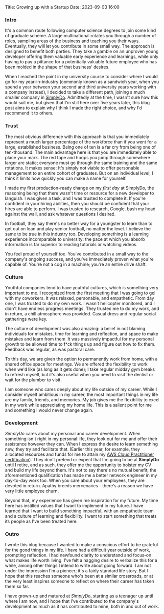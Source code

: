 Title: Growing up with a Startup
Date: 2023-09-03 16:00

### Intro

It's a common route following computer science degrees to join some kind of graduate scheme. A large multinational rotates you through a number of roles, sampling areas of the business and teaching you their ways. Eventually, they will let you contribute in some small way. The approach is designed to benefit both parties. They take a gamble on an unproven young developer offering them valuable early experience and learnings, while only having to pay a pittance for a potentially valuable future employee who has been molded in the shape of that business' desires.

When I reached the point in my university course to consider where I would go for my year-in-industry (commonly known as a sandwich year, when you spend a year between your second and third university years working with a company instead), I decided to take a different path, joining a much smaller company in [SimplyDo](https://simplydo.co.uk). Admittedly at the time, I wasn't sure how this would suit me, but given that I'm still here over five years later, this blog post aims to explain why I think I made the right choice, and why I'd recommend it to others.

### Trust

The most obvious difference with this approach is that you immediately represent a much larger percentage of the workforce than if you went for a large, established business. Being one of ten is a far cry from being one of ten-thousand. The main advantage here is that you are immediately able to place your mark. The red tape and hoops you jump through somewhere larger are static; everyone must go through the same training and the same rotations. It makes sense; It's simply not viable to offer personable management to an entire cohort of graduates. But on an individual level, I think it limits how quickly you can make a name for yourself.

I made my first production-ready change on my *first day* at SimplyDo, the reasoning being that there wasn't time or resource for a new developer to languish. I was given a task, and I was trusted to complete it. If you're confident in your hiring abilities, then you should be confident that your hires are able to perform. I was trusted to research, Google, bash my head against the wall, and ask whatever questions I desired.

In football, they say there's no better way for a youngster to learn than to get out on loan and play senior football, no matter the level. I believe the same to be true in this industry too. Developing something is a learning experience incomparable to university; the pace at which you absorb information is far superior to reading tutorials or watching videos.

You feel proud of yourself too. You've contributed in a small way to the company's ongoing success, and you've immediately proven what you're capable of. You're not a cog in a machine; you're an entire drive shaft.

### Culture

Youthful companies tend to have youthful cultures, which is something very important to me. I recognized from the first meeting that I was going to gel with my coworkers. It was relaxed, personable, and empathetic. From day one, I was trusted to do my own work. I wasn't helicopter monitored, and I didn't have endless progress meetings. They trusted me to do my work, and in return, a chill atmosphere was provided. Casual dress and regular social gatherings were key.

The culture of development was also amazing: a belief in not blaming individuals for mistakes, time for learning and reflection, and space to make mistakes and learn from them. It was massively impactful for my personal growth to be allowed time to f*ck things up and figure out how to fix them. Feedback was regular, as was pastoral care.

To this day, we are given the option to permanently work from home, with a shared office space for meetings. We are offered the flexibility to work when we'd like (as long as it gets done); I take regular midday gym breaks to refresh myself, but it's also useful when you need to visit the dentist or wait for the plumber to visit.

I am someone who cares deeply about my life outside of my career. While I consider myself ambitious in my career, the most important things in my life are my family, friends, and memories. My job gives me the flexibility to excel in my work while appreciating my home life. This is a salient point for me and something I would never change again.

### Development

*SimplyDo* cares about my personal and career development. When something isn't right in my personal life, they look out for me and offer their assistance however they can. When I express the desire to learn something new, they try and facilitate that. (Earlier this year, for example, they allocated resources and funds for me to attain my [AWS Cloud Practitioner certification](https://aws.amazon.com/certification/certified-cloud-practitioner/)). They don't pretend or expect that I'm going to be at **SimplyDo** until I retire, and as such, they offer me the opportunity to bolster my CV and build my life beyond them. It's not to say there's no mutual benefit; the aforementioned qualification has made me a better network engineer in my day-to-day work too. When you care about your employees, they are devoted in return. Apathy breeds mercenaries - there's a reason we have very little employee churn.

Beyond that, my experience has given me inspiration for my future. My time here has instilled values that I want to implement in my future. I have learned that I want to build something impactful, with an empathetic team and a culture of learning and flexibility. I want to start something that treats its people as I've been treated here.

### Outro

I wrote this blog because I wanted to make a conscious effort to be grateful for the good things in my life. I have had a difficult year outside of work, prompting reflection. I had newfound clarity to understand and focus-on what makes life worth living. I've felt a nagging desire to verbalize this for a while, among other things I intend to write about going forward. I am not under the impression I'm a pioneer; it's a fairly standard life story. But I hope that this reaches someone who's been at a similar crossroads, or at the very least inspires someone to reflect on where their career has taken them so far.

I have grown-up and matured at *SimplyDo*, starting as a teenager up until where I am now, and I hope that I've contributed to the company's development as much as it has contributed to mine, both in and out of work.
